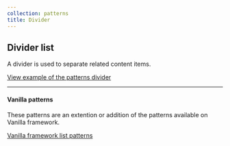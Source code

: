 ```yaml
---
collection: patterns
title: Divider
---
```


## Divider list

A divider is used to separate related content items.

<a href="https://vanilla-framework.github.io/vanilla-framework/examples/patterns/divider/"
  class="js-example">
  View example of the patterns divider
</a>

---

#### Vanilla patterns

These patterns are an extention or addition of the patterns available on Vanilla
framework.

[Vanilla framework list patterns](https://docs.vanillaframework.io/en/patterns/lists)
